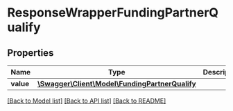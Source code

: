 # ResponseWrapperFundingPartnerQualify

## Properties
Name | Type | Description | Notes
------------ | ------------- | ------------- | -------------
**value** | [**\Swagger\Client\Model\FundingPartnerQualify**](FundingPartnerQualify.md) |  | [optional] 

[[Back to Model list]](../README.md#documentation-for-models) [[Back to API list]](../README.md#documentation-for-api-endpoints) [[Back to README]](../README.md)


